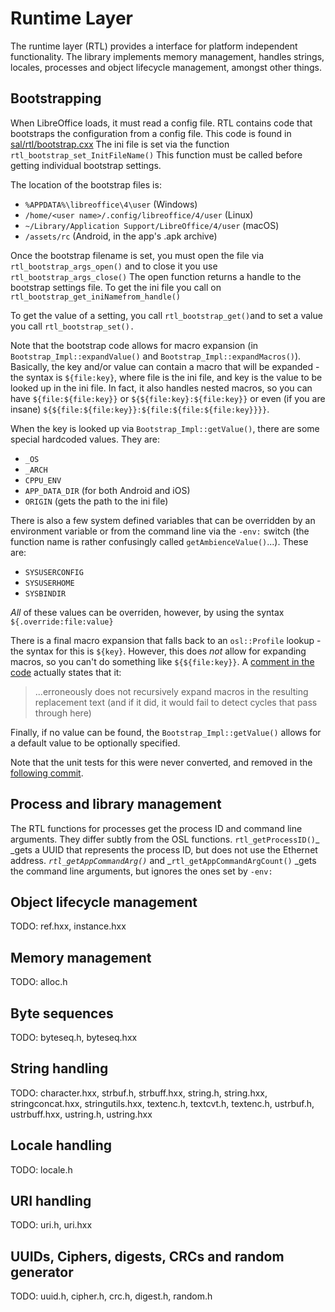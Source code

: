 # Runtime Layer

The runtime layer \(RTL\) provides a interface for platform independent functionality. The library implements memory management, handles strings, locales, processes and object lifecycle management, amongst other things.

## Bootstrapping

When LibreOffice loads, it must read a config file. RTL contains code that bootstraps the configuration from a config file. This code is found in [sal/rtl/bootstrap.cxx](https://opengrok.libreoffice.org/xref/core/sal/rtl/bootstrap.cxx) The ini file is set via the function `rtl_bootstrap_set_InitFileName()` This function must be called before getting individual bootstrap settings.

The location of the bootstrap files is:

* `%APPDATA%\libreoffice\4\user` \(Windows\)
* `/home/<user name>/.config/libreoffice/4/user` \(Linux\)
* `~/Library/Application Support/LibreOffice/4/user` \(macOS\)
* `/assets/rc` \(Android, in the app's .apk archive\)

Once the bootstrap filename is set, you must open the file via `rtl_bootstrap_args_open()` and to close it you use `rtl_bootstrap_args_close()`  The open function returns a handle to the bootstrap settings file. To get the ini file you call on `rtl_bootstrap_get_iniNamefrom_handle()`

To get the value of a setting, you call `rtl_bootstrap_get()`and to set a value you call `rtl_bootstrap_set().`

Note that the bootstrap code allows for macro expansion \(in `Bootstrap_Impl::expandValue()` and `Bootstrap_Impl::expandMacros()`\). Basically, the key and/or value can contain a macro that will be expanded - the syntax is `${file:key}`, where file is the ini file, and key is the value to be looked up in the ini file. In fact, it also handles nested macros, so you can have `${file:${file:key}}` or `${${file:key}:${file:key}}` or even \(if you are insane\) `${${file:${file:key}}:${file:${file:${file:key}}}}`.

When the key is looked up via `Bootstrap_Impl::getValue()`, there are some special hardcoded values. They are:

* `_OS`
* `_ARCH`
* `CPPU_ENV`
* `APP_DATA_DIR` \(for both Android and iOS\)
* `ORIGIN` \(gets the path to the ini file\)

There is also a few system defined variables that can be overridden by an environment variable or from the command line via the `-env:` switch \(the function name is rather confusingly called `getAmbienceValue()`...\). These are:

* `SYSUSERCONFIG`
* `SYSUSERHOME`
* `SYSBINDIR`

_All_ of these values can be overriden, however, by using the syntax `${.override:file:value}`

There is a final macro expansion that falls back to an `osl::Profile` lookup - the syntax for this is `${key}`. However, this does _not_ allow for expanding macros, so you can't do something like `${${file:key}}`. A [comment in the code](https://opengrok.libreoffice.org/xref/core/sal/rtl/bootstrap.cxx#991-994) actually states that it:

> ...erroneously does not recursively expand macros in the resulting replacement text \(and if it did, it would fail to detect cycles that pass through here\)

Finally, if no value can be found, the `Bootstrap_Impl::getValue()` allows for a default value to be optionally specified.

Note that the unit tests for this were never converted, and removed in the [following commit](https://cgit.freedesktop.org/libreoffice/core/commit/?id=18cc5cb2fdb8bca18a6c55d0a165b749f6730420).

## Process and library management

The RTL functions for processes get the process ID and command line arguments. They differ subtly from the OSL functions. `rtl_getProcessID()`_ \_gets a UUID that represents the process ID, but does not use the Ethernet address. _`rtl_getAppCommandArg()`_ and _`rtl_getAppCommandArgCount()` \_gets the command line arguments, but ignores the ones set by `-env:`

## Object lifecycle management

TODO: ref.hxx, instance.hxx

## Memory management

TODO: alloc.h

## Byte sequences

TODO: byteseq.h, byteseq.hxx

## String handling

TODO: character.hxx, strbuf.h, strbuff.hxx, string.h, string.hxx, stringconcat.hxx, stringutils.hxx, textenc.h, textcvt.h, textenc.h, ustrbuf.h, ustrbuff.hxx, ustring.h, ustring.hxx

## Locale handling

TODO: locale.h

## URI handling

TODO: uri.h, uri.hxx

## UUIDs, Ciphers, digests, CRCs and random generator

TODO: uuid.h, cipher.h, crc.h, digest.h, random.h

